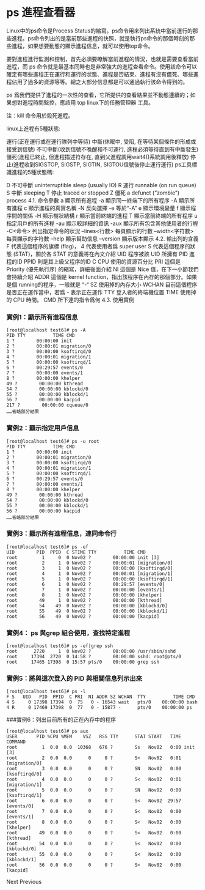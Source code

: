 # ps 進程查看器
Linux中的ps命令是Process Status的縮寫。ps命令用來列出系統中當前運行的那些進程。ps命令列出的是當前那些進程的快照，就是執行ps命令的那個時刻的那些進程，如果想要動態的顯示進程信息，就可以使用top命令。

要對進程進行監測和控制，首先必須要瞭解當前進程的情況，也就是需要查看當前進程，而 ps 命令就是最基本同時也是非常強大的進程查看命令。使用該命令可以確定有哪些進程正在運行和運行的狀態、進程是否結束、進程有沒有僵死、哪些進程佔用了過多的資源等等。總之大部分信息都是可以通過執行該命令得到的。

ps 爲我們提供了進程的一次性的查看，它所提供的查看結果並不動態連續的；如果想對進程時間監控，應該用 top linux下的任務管理器 工具。

注：kill 命令用於殺死進程。

linux上進程有5種狀態:

運行(正在運行或在運行隊列中等待)
中斷(休眠中, 受阻, 在等待某個條件的形成或接受到信號)
不可中斷(收到信號不喚醒和不可運行, 進程必須等待直到有中斷發生)
僵死(進程已終止, 但進程描述符存在, 直到父進程調用wait4()系統調用後釋放)
停止(進程收到SIGSTOP, SIGSTP, SIGTIN, SIGTOU信號後停止運行運行)
ps工具標識進程的5種狀態碼:

D 不可中斷 uninterruptible sleep (usually IO)
R 運行 runnable (on run queue)
S 中斷 sleeping
T 停止 traced or stopped
Z 僵死 a defunct (”zombie”) process
4.1. 命令參數
a 顯示所有進程
-a 顯示同一終端下的所有程序
-A 顯示所有進程
c 顯示進程的真實名稱
-N 反向選擇
-e 等於“-A”
e 顯示環境變量
f 顯示程序間的關係
-H 顯示樹狀結構
r 顯示當前終端的進程
T 顯示當前終端的所有程序
u 指定用戶的所有進程
-au 顯示較詳細的資訊
-aux 顯示所有包含其他使用者的行程
-C<命令> 列出指定命令的狀況
–lines<行數> 每頁顯示的行數
–width<字符數> 每頁顯示的字符數
–help 顯示幫助信息
–version 顯示版本顯示
4.2. 輸出列的含義
F 代表這個程序的旗標 (flag)， 4 代表使用者爲 super user
S 代表這個程序的狀態 (STAT)，關於各 STAT 的意義將在內文介紹
UID 程序被該 UID 所擁有
PID 進程的ID
PPID 則是其上級父程序的ID
C CPU 使用的資源百分比
PRI 這個是 Priority (優先執行序) 的縮寫，詳細後面介紹
NI 這個是 Nice 值，在下一小節我們會持續介紹
ADDR 這個是 kernel function，指出該程序在內存的那個部分。如果是個 running的程序，一般就是 “-“
SZ 使用掉的內存大小
WCHAN 目前這個程序是否正在運作當中，若爲 - 表示正在運作
TTY 登入者的終端機位置
TIME 使用掉的 CPU 時間。
CMD 所下達的指令爲何
4.3. 使用實例
### 實例1：顯示所有進程信息
```
[root@localhost test6]# ps -A
PID TTY          TIME CMD
1 ?        00:00:00 init
2 ?        00:00:01 migration/0
3 ?        00:00:00 ksoftirqd/0
4 ?        00:00:01 migration/1
5 ?        00:00:00 ksoftirqd/1
6 ?        00:29:57 events/0
7 ?        00:00:00 events/1
8 ?        00:00:00 khelper
49 ?        00:00:00 kthread
54 ?        00:00:00 kblockd/0
55 ?        00:00:00 kblockd/1
56 ?        00:00:00 kacpid
217 ?        00:00:00 cqueue/0
……省略部分結果
```

### 實例2：顯示指定用戶信息
```
[root@localhost test6]# ps -u root
PID TTY          TIME CMD
1 ?        00:00:00 init
2 ?        00:00:01 migration/0
3 ?        00:00:00 ksoftirqd/0
4 ?        00:00:01 migration/1
5 ?        00:00:00 ksoftirqd/1
6 ?        00:29:57 events/0
7 ?        00:00:00 events/1
8 ?        00:00:00 khelper
49 ?        00:00:00 kthread
54 ?        00:00:00 kblockd/0
55 ?        00:00:00 kblockd/1
56 ?        00:00:00 kacpid
……省略部分結果
```

### 實例3：顯示所有進程信息，連同命令行

```
[root@localhost test6]# ps -ef
UID        PID  PPID  C STIME TTY          TIME CMD
root         1     0  0 Nov02 ?        00:00:00 init [3]
root         2     1  0 Nov02 ?        00:00:01 [migration/0]
root         3     1  0 Nov02 ?        00:00:00 [ksoftirqd/0]
root         4     1  0 Nov02 ?        00:00:01 [migration/1]
root         5     1  0 Nov02 ?        00:00:00 [ksoftirqd/1]
root         6     1  0 Nov02 ?        00:29:57 [events/0]
root         7     1  0 Nov02 ?        00:00:00 [events/1]
root         8     1  0 Nov02 ?        00:00:00 [khelper]
root        49     1  0 Nov02 ?        00:00:00 [kthread]
root        54    49  0 Nov02 ?        00:00:00 [kblockd/0]
root        55    49  0 Nov02 ?        00:00:00 [kblockd/1]
root        56    49  0 Nov02 ?        00:00:00 [kacpid]
```

### 實例4： ps 與grep 組合使用，查找特定進程
```
[root@localhost test6]# ps -ef|grep ssh
root      2720     1  0 Nov02 ?        00:00:00 /usr/sbin/sshd
root     17394  2720  0 14:58 ?        00:00:00 sshd: root@pts/0
root     17465 17398  0 15:57 pts/0    00:00:00 grep ssh
```

### 實例5：將與這次登入的 PID 與相關信息列示出來
```
[root@localhost test6]# ps -l
F S   UID   PID  PPID  C PRI  NI ADDR SZ WCHAN  TTY          TIME CMD
4 S     0 17398 17394  0  75   0 - 16543 wait   pts/0    00:00:00 bash
4 R     0 17469 17398  0  77   0 - 15877 -      pts/0    00:00:00 ps
```

###實例6：列出目前所有的正在內存中的程序
```
[root@localhost test6]# ps aux
USER       PID %CPU %MEM    VSZ   RSS TTY      STAT START   TIME COMMAND
root         1  0.0  0.0  10368   676 ?        Ss   Nov02   0:00 init [3]
root         2  0.0  0.0      0     0 ?        S<   Nov02   0:01 [migration/0]
root         3  0.0  0.0      0     0 ?        SN   Nov02   0:00 [ksoftirqd/0]
root         4  0.0  0.0      0     0 ?        S<   Nov02   0:01 [migration/1]
root         5  0.0  0.0      0     0 ?        SN   Nov02   0:00 [ksoftirqd/1]
root         6  0.0  0.0      0     0 ?        S<   Nov02  29:57 [events/0]
root         7  0.0  0.0      0     0 ?        S<   Nov02   0:00 [events/1]
root         8  0.0  0.0      0     0 ?        S<   Nov02   0:00 [khelper]
root        49  0.0  0.0      0     0 ?        S<   Nov02   0:00 [kthread]
root        54  0.0  0.0      0     0 ?        S<   Nov02   0:00 [kblockd/0]
root        55  0.0  0.0      0     0 ?        S<   Nov02   0:00 [kblockd/1]
root        56  0.0  0.0      0     0 ?        S<   Nov02   0:00 [kacpid]
```
Next  Previous
